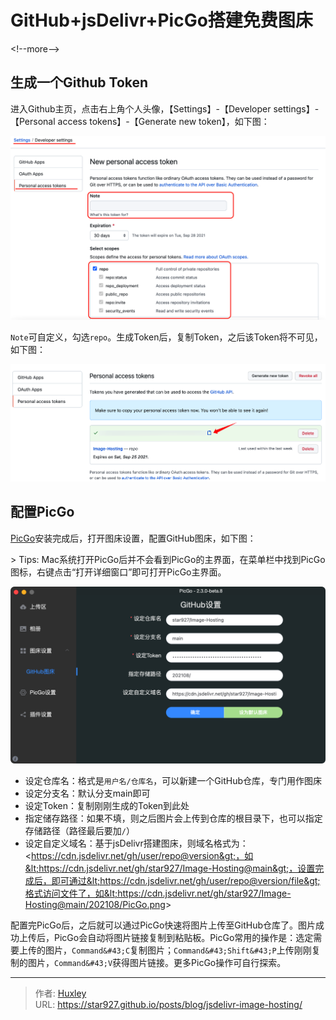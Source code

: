 # GitHub&#43;jsDelivr&#43;PicGo搭建免费图床


&lt;!--more--&gt;

## 生成一个Github Token

进入Github主页，点击右上角个人头像，【Settings】-【Developer settings】-【Personal access tokens】-【Generate new token】，如下图：

![Github-Create-Token](./images/Github-Create-Token.png)

`Note`可自定义，勾选`repo`。生成Token后，复制Token，之后该Token将不可见，如下图：

![Github-Token-List](./images/Github-Token-List.png)

## 配置PicGo

[PicGo](https://github.com/Molunerfinn/PicGo)安装完成后，打开图床设置，配置GitHub图床，如下图：

&gt; Tips: Mac系统打开PicGo后并不会看到PicGo的主界面，在菜单栏中找到PicGo图标，右键点击“打开详细窗口”即可打开PicGo主界面。

![PicGo](./images/PicGo.png)

- 设定仓库名：格式是`用户名/仓库名`，可以新建一个GitHub仓库，专门用作图床
- 设定分支名：默认分支main即可
- 设定Token：复制刚刚生成的Token到此处
- 指定储存路径：如果不填，则之后图片会上传到仓库的根目录下，也可以指定存储路径（路径最后要加`/`）
- 设定自定义域名：基于jsDelivr搭建图床，则域名格式为：&lt;https://cdn.jsdelivr.net/gh/user/repo@version&gt;，如&lt;https://cdn.jsdelivr.net/gh/star927/Image-Hosting@main&gt;，设置完成后，即可通过&lt;https://cdn.jsdelivr.net/gh/user/repo@version/file&gt;格式访问文件了，如&lt;https://cdn.jsdelivr.net/gh/star927/Image-Hosting@main/202108/PicGo.png&gt;

配置完PicGo后，之后就可以通过PicGo快速将图片上传至GitHub仓库了。图片成功上传后，PicGo会自动将图片链接复制到粘贴板。PicGo常用的操作是：选定需要上传的图片，`Command&#43;C`复制图片；`Command&#43;Shift&#43;P`上传刚刚复制的图片，`Command&#43;V`获得图片链接。更多PicGo操作可自行探索。


---

> 作者: [Huxley](https://star927.github.io/)  
> URL: https://star927.github.io/posts/blog/jsdelivr-image-hosting/  

